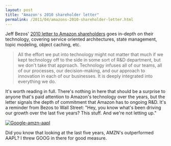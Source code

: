 ```yaml
---
layout: post
title: "Amazon's 2010 shareholder letter"
permalink: /2011/04/amazons-2010-shareholder-letter.html
---
```


<p>Jeff Bezos' <a href="http://www.allthingsdistributed.com/2011/04/the_amazoncom_2010_shareholder.html" target="_self">2010 letter to Amazon shareholders</a> goes in-depth on their technology, covering service oriented architectures, state management, topic modeling, object caching, etc.</p>
<blockquote>
<p>All the effort we put into technology might not matter that much if we kept technology off to the side in some sort of R&amp;D department, but we don't take that approach. Technology infuses all of our teams, all of our processes, our decision-making, and our approach to innovation in each of our businesses. It is deeply integrated into everything we do.</p>
</blockquote>
<p>It's worth reading in full. There's nothing in here that should be a surprise to anyone that's paid attention to Amazon's technology over the years, but the letter signals the depth of commitment that Amazon has to ongoing R&amp;D. It's a reminder from Bezos to Wall Street: "Hey, you know what's been driving our growth over the last five years? This stuff. And we're not letting up."</p>
<p><a style="display: inline;" href="http://www.google.com//finance?chdnp=1&chdd=1&chds=1&chdv=1&chvs=fixed&chdeh=0&chfdeh=0&chdet=1304230891130&chddm=494615&chls=IntervalBasedLine&cmpto=NASDAQ:GOOG;NASDAQ:AAPL&cmptdms=0;0&q=NASDAQ:AMZN&ntsp=0"><img class="asset  asset-image at-xid-6a00d8341c4f5f53ef0154320d1820970c image-full" title="Google-amzn-aapl" src="https://sippey.typepad.com/.a/6a00d8341c4f5f53ef0154320d1820970c-800wi" border="0" alt="Google-amzn-aapl" /></a></p>
<p><a style="display: inline;" href="http://sippey.typepad.com/.a/6a00d8341c4f5f53ef0154320d1820970c-pi"></a>Did you know that looking at the last five years, AMZN's outperformed AAPL? I threw GOOG in there for good measure.</p>


